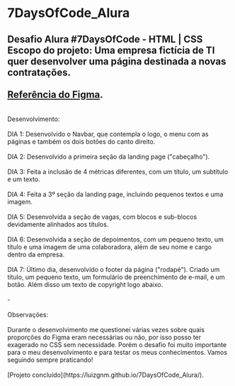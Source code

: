# 7DaysOfCode_Alura
Desafio Alura #7DaysOfCode - HTML | CSS<br>
Escopo do projeto: Uma empresa fictícia de TI quer desenvolver uma página destinada a novas contratações.<br>
<br>
[Referência do Figma](https://www.figma.com/file/mm3MLozvUDGhDRTxSLlGL5/7daysOfCode-HTML-CSS?type=design&node-id=0-1&mode=design&t=yoThu3i0nbevRCec-0).<br>
-
<br>
Desenvolvimento:<br>
<br>
DIA 1: Desenvolvido o Navbar, que contempla o logo, o menu com as páginas e também os dois botões do canto direito.<br>
<br>
DIA 2: Desenvolvido a primeira seção da landing page ("cabeçalho").<br>
<br>
DIA 3: Feita a inclusão de 4 métricas diferentes, com um título, um subtítulo e um texto.<br>
<br>
DIA 4: Feita a 3º seção da landing page, incluindo pequenos textos e uma imagem.<br>
<br>
DIA 5: Desenvolvida a seção de vagas, com blocos e sub-blocos devidamente alinhados aos títulos.<br>
<br>
DIA 6: Desenvolvida a seção de depoimentos, com um pequeno texto, um título e uma imagem de uma colaboradora, além de seu nome e cargo dentro da empresa.<br>
<br>
DIA 7: Último dia, desenvolvido o footer da página ("rodapé"). Criado um título, um pequeno texto, um formulário de preenchimento de e-mail, e um botão. Além disso um texto de copyright logo abaixo.<br>
<br>
-<br>
<br>
Observações:<br>
<br>Durante o desenvolvimento me questionei várias vezes sobre quais proporções do Figma eram necessárias ou não, por isso posso ter exagerado no CSS sem necessidade. Porém o desafio foi muito importante para o meu desenvolvimento e para testar os meus conhecimentos. Vamos seguindo sempre praticando!<br>
<br>
[Projeto concluído](https://luizgnm.github.io/7DaysOfCode_Alura/).<br>
